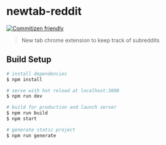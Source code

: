 # newtab-reddit

[![Commitizen friendly](https://img.shields.io/badge/commitizen-friendly-brightgreen.svg)](http://commitizen.github.io/cz-cli/)

> New tab chrome extension to keep track of subreddits

## Build Setup

```bash
# install dependencies
$ npm install

# serve with hot reload at localhost:3000
$ npm run dev

# build for production and launch server
$ npm run build
$ npm start

# generate static project
$ npm run generate
```
